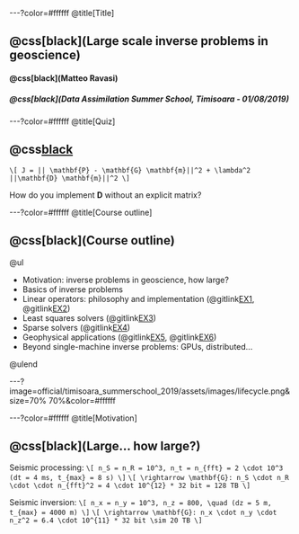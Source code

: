 ---?color=#ffffff
@title[Title]

## @css[black](Large scale inverse problems in geoscience)
#### @css[black](Matteo Ravasi)
##### @css[black](Data Assimilation Summer School, Timisoara - 01/08/2019)

---?color=#ffffff
@title[Quiz]
## @css[black](Quiz)

`\[
J = || \mathbf{P} - \mathbf{G} \mathbf{m}||^2 + \lambda^2 ||\mathbf{D} \mathbf{m}||^2
\]`

How do you implement **D** without an explicit matrix?


---?color=#ffffff
@title[Course outline]
## @css[black](Course outline)

@ul

- Motivation: inverse problems in geoscience, how large?
- Basics of inverse problems
- Linear operators: philosophy and implementation (@gitlink[EX1](official/timisoara_summerschool_2019/quiz_solution.ipynb), @gitlink[EX2](official/timisoara_summerschool_2019/blurring.ipynb))
- Least squares solvers (@gitlink[EX3](official/timisoara_summerschool_2019/blurring.ipynb))
- Sparse solvers (@gitlink[EX4](official/timisoara_summerschool_2019/blurring.ipynb))
- Geophysical applications (@gitlink[EX5](developement/WaveEquationProcessing_new_and_comparison.ipynb), @gitlink[EX6](developement/SeismicInversion-Volve.ipynb))
- Beyond single-machine inverse problems: GPUs, distributed...

@ulend


---?image=official/timisoara_summerschool_2019/assets/images/lifecycle.png&size=70% 70%&color=#ffffff

---?color=#ffffff
@title[Motivation]
## @css[black](Large... how large?)

Seismic processing:
`\[ n_S = n_R = 10^3, n_t = n_{fft} = 2 \cdot 10^3 (dt = 4 ms, t_{max} = 8 s)
\]`
`\[ \rightarrow \mathbf{G}: n_S \cdot n_R \cdot \cdot n_{fft}^2 = 4 \cdot 10^{12} * 32 bit = 128 TB
\]`

Seismic inversion:
`\[ n_x = n_y = 10^3, n_z = 800, \quad (dz = 5 m, t_{max} = 4000 m)
\]`
`\[ \rightarrow \mathbf{G}: n_x \cdot n_y \cdot n_z^2 = 6.4 \cdot 10^{11} * 32 bit \sim 20 TB
\]`